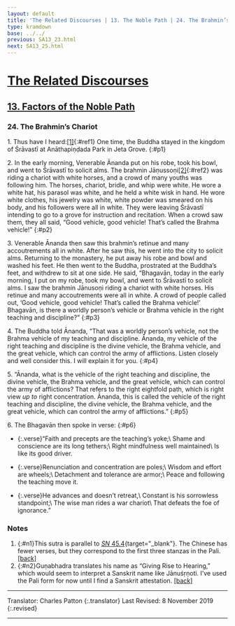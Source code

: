 ```yaml
---
layout: default
title: 'The Related Discourses | 13. The Noble Path | 24. The Brahmin’s Chariot'
type: kramdown
base: ../../
previous: SA13_23.html
next: SA13_25.html
---
```


# [The Related Discourses](../index.html)
## [13. Factors of the Noble Path](index.html)
### 24. The Brahmin’s Chariot

1\. Thus have I heard:[\[1\]](#n1){:#ref1} One time, the Buddha stayed in the kingdom of Śrāvastī at Anāthapiṇḍada Park in Jeta Grove.
{:#p1}

2\. In the early morning, Venerable Ānanda put on his robe, took his bowl, and went to Śrāvastī to solicit alms. The brahmin Jāṇussoṇi[\[2\]](#n2){:#ref2} was riding a chariot with white horses, and a crowd of many youths was following him. The horses, chariot, bridle, and whip were white. He wore a white hat, his parasol was white, and he held a white wisk in hand. He wore white clothes, his jewelry was white, white powder was smeared on his body, and his followers were all in white. They were leaving Śrāvastī intending to go to a grove for instruction and recitation. When a crowd saw them, they all said, “Good vehicle, good vehicle! That’s called the Brahma vehicle!”
{:#p2}

3\. Venerable Ānanda then saw this brahmin’s retinue and many accoutrements all in white. After he saw this, he went into the city to solicit alms. Returning to the monastery, he put away his robe and bowl and washed his feet. He then went to the Buddha, prostrated at the Buddha’s feet, and withdrew to sit at one side. He said, “Bhagavān, today in the early morning, I put on my robe, took my bowl, and went to Śrāvastī to solicit alms. I saw the brahmin Jānusoṇi riding a chariot with white horses. His retinue and many accoutrements were all in white. A crowd of people called out, ‘Good vehicle, good vehicle! That’s called the Brahma vehicle!’ Bhagavān, is there a worldly person’s vehicle or Brahma vehicle in the right teaching and discipline?”
{:#p3}

4\. The Buddha told Ānanda, “That was a worldly person’s vehicle, not the Brahma vehicle of my teaching and discipline. Ānanda, my vehicle of the right teaching and discipline is the divine vehicle, the Brahma vehicle, and the great vehicle, which can control the army of afflictions. Listen closely and well consider this. I will explain it for you.
{:#p4}

5\. “Ānanda, what is the vehicle of the right teaching and discipline, the divine vehicle, the Brahma vehicle, and the great vehicle, which can control the army of afflictions? That refers to the right eightfold path, which is right view *up to* right concentration. Ānanda, this is called the vehicle of the right teaching and discipline, the divine vehicle, the Brahma vehicle, and the great vehicle, which can control the army of afflictions.”
{:#p5}

6\. The Bhagavān then spoke in verse:
{:#p6}

* {:.verse}“Faith and precepts are the teaching’s yoke;\\
Shame and conscience are its long tethers;\\
Right mindfulness well maintained\\
Is like its good driver.

* {:.verse}Renunciation and concentration are poles;\\
Wisdom and effort are wheels;\\
Detachment and tolerance are armor;\\
Peace and following the teaching move it.

* {:.verse}He advances and doesn’t retreat,\\
Constant is his sorrowless standpoint;\\
The wise man rides a war chariot\\
That defeats the foe of ignorance.”

### Notes
1. {:#n1}This sutra is parallel to [*SN* 45.4](https://suttacentral.net/sn45.4){target="_blank"}. The Chinese has fewer verses, but they correspond to the first three stanzas in the Pali. [\[back\]](#ref1)
2. {:#n2}Guṇabhadra translates his name as “Giving Rise to Hearing,” which would seem to interpret a Sanskrit name like Jānuśṛṇoti. I’ve used the Pali form for now until I find a Sanskrit attestation. [\[back\]](#ref2)

---

Translator: Charles Patton
{:.translator}
Last Revised: 8 November 2019
{:.revised}

---

